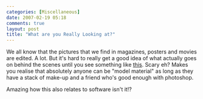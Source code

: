 ```yaml
---
categories: [Miscellaneous]
date: 2007-02-19 05:18
comments: true
layout: post
title: "What are you Really Looking at?"
---
```

We all know that the pictures that we find in magazines, posters and movies are edited. A lot. But it's hard to really get a good idea of what actually goes on behind the scenes until you see something like <a href="http://blog.futurelab.net/2006/10/this_video_is_important.html" title="Marketing &amp; Strategy Innovation Blog: this video is important">this</a>. Scary eh? Makes you realise that absolutely anyone can be "model material" as long as they have a stack of make-up and a friend who's good enough with photoshop.

Amazing how this also relates to software isn't it!?
